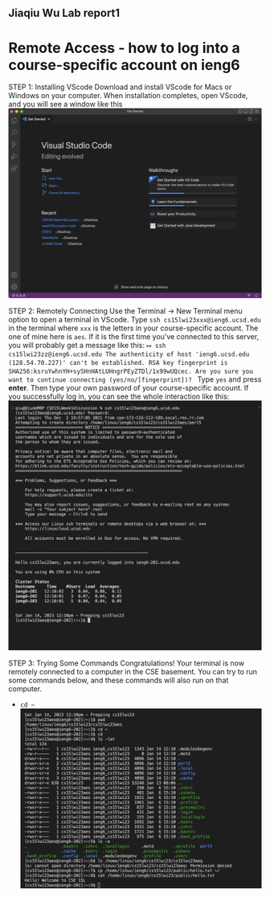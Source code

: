 ## Jiaqiu Wu Lab report1
# Remote Access - how to log into a course-specific account on ieng6

STEP 1: Installing VScode
Download and install VScode for Macs or Windows on your computer. 
When installation completes, open VScode, and you will see a window like this
![image](Figure1.png)

STEP 2: Remotely Connecting
Use the Terminal → New Terminal menu option to open a terminal in VScode. 
Type `ssh cs15lwi23xxx@ieng6.ucsd.edu` in the terminal where `xxx` is the letters in your course-specific account. The one of mine here is `aes`.
If it is the first time you’ve connected to this server, you will probably get a message like this:
`⤇ ssh cs15lwi23zz@ieng6.ucsd.edu
The authenticity of host 'ieng6.ucsd.edu (128.54.70.227)' can't be established.
RSA key fingerprint is SHA256:ksruYwhnYH+sySHnHAtLUHngrPEyZTDl/1x99wUQcec.
Are you sure you want to continue connecting (yes/no/[fingerprint])? `
Type `yes` and press **enter**. Then type your own password of your course-specific account.
If you successfully log in, you can see the whole interaction like this:
![image](Figure4.png)

STEP 3: Trying Some Commands
Congratulations! Your terminal is now remotely connected to a computer in the CSE basement. You can try to run some commands below, and these commands will also run on that computer. 
- `cd ~`
![image](Figure5.png)

